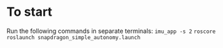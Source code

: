 # To start
Run the following commands in separate terminals:
`imu_app -s 2`
`roscore`
`roslaunch snapdragon_simple_autonomy.launch`
